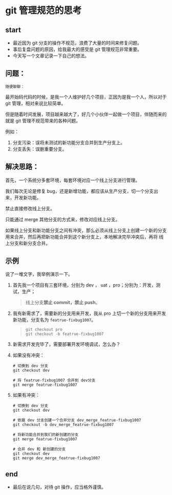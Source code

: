 # git 管理规范的思考

## start

- 最近因为 git 分支的操作不规范，浪费了大量的时间来修复问题。
- 事后复盘问题的原因，给我最大的感受是 git 管理规范非常重要。
- 今天写一个文章记录一下自己的想法。

## 问题：

`随便聊聊：`

最开始码代码的时候，是我一个人维护好几个项目，正因为是我一个人，所以对于 git 管理，相对来说比较简单。

但是随着时间发展，项目越来越大了，好几个小伙伴一起做一个项目，伴随而来的就是 git 管理不规范带来的各种问题。

例如：

1. 分支污染：误将未测试的新功能分支合并到生产分支上。
2. 分支丢失：误删重要分支。

## 解决思路：

首先，一个系统分多套环境，每套环境对应一个线上分支进行管理。

我们每次无论是修复 bug，还是新增功能，都应该从生产分支，切一个分支出来，开发新功能。

禁止直接修改线上分支。

只能通过 merge 其他分支的方式来，修改对应线上分支。

如果线上分支和新功能分支之间有冲突，那么必须从线上分支上创建一个新的分支用来合并，然后再把新功能合并到这个新分支上，本地解决完毕冲突后，再将 线上分支和新分支合并。

## 示例

说了一堆文字，我举例演示一下。

1. 首先我一个项目有三套环境，分别为 dev ， uat ，pro；分别为：开发，测试，生产；

   > 线上分支**禁止 commit，禁止 push**。

2. 我有新需求了，需要新的分支用来开发，我从 pro 上切一个新的分支用来开发新功能，分支名为 `featrue-fixbug1007`。

   > ```shell
   > git checkout pro
   > git checkout -b featrue-fixbug1007
   > ```

3. 新需求开发完毕了，需要部署开发环境调试，怎么办？

4. 如果没有冲突：

   ```shell
   # 切换到 dev 分支
   git checkout dev

   # 将 featrue-fixbug1007 合并到 dev分支
   git merge featrue-fixbug1007
   ```

5. 如果有冲突：

   ```shell
   # 切换到 dev 分支
   git checkout dev

   # 依据 dev 分支创建一个合并分支 dev_merge_featrue-fixbug1007
   git checkout -b dev_merge_featrue-fixbug1007

   # 将新功能合并到我们的新创建的分支
   git merge featrue-fixbug1007

   # 合并 dev 和 新创建的分支
   git checkout dev
   git merge dev_merge_featrue-fixbug1007
   ```

## end

- 最后在说几句，对待 git 操作，应当格外谨慎。
